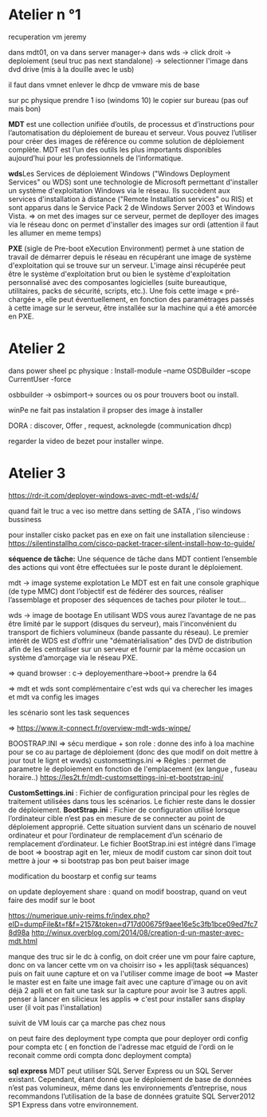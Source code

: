 # Atelier n °1

recuperation vm jeremy

dans mdt01, on va dans server manager-> dans wds -> click droit -> deploiement (seul truc pas next standalone) -> selectionner l'image dans dvd drive (mis à la douille avec le usb)

il faut dans vmnet enlever le dhcp de vmware mis de base

sur pc physique prendre 1 iso (windoms 10) le copier sur bureau (pas ouf mais bon) 

**MDT** est une collection unifiée d’outils, de processus et d’instructions pour l’automatisation du déploiement de bureau et serveur. Vous pouvez l’utiliser pour créer des images de référence ou comme solution de déploiement complète. MDT est l’un des outils les plus importants disponibles aujourd’hui pour les professionnels de l’informatique.

**wds**Les Services de déploiement Windows ("Windows Deployment Services" ou WDS) sont une technologie de Microsoft permettant d'installer un système d'exploitation Windows via le réseau. Ils succèdent aux services d'installation à distance ("Remote Installation services" ou RIS) et sont apparus dans le Service Pack 2 de Windows Server 2003 et Windows Vista. 
=> on met des images sur ce serveur, permet de deplloyer des images via le réseau donc on permet d'installer des images sur ordi (attention il faut les allumer en meme temps)

**PXE** (sigle de Pre-boot eXecution Environment) permet à une station de travail de démarrer depuis le réseau en récupérant une image de système d'exploitation qui se trouve sur un serveur.
L'image ainsi récupérée peut être le système d'exploitation brut ou bien le système d'exploitation personnalisé avec des composantes logicielles (suite bureautique, utilitaires, packs de sécurité, scripts, etc.).
Une fois cette image « pré-chargée », elle peut éventuellement, en fonction des paramétrages passés à cette image sur le serveur, être installée sur la machine qui a été amorcée en PXE.

# Atelier 2

dans power sheel pc physique : Install-module –name OSDBuilder –scope CurrentUser -force


osbbuilder -> osbimport-> sources ou os pour trouvers boot ou install.


winPe ne fait pas instalation il propser des image à installer


DORA : discover, Offer , request, acknolegde (communication dhcp)

regarder la video de bezet pour installer winpe.



# Atelier 3

https://rdr-it.com/deployer-windows-avec-mdt-et-wds/4/

quand fait le truc a vec iso mettre dans setting de SATA , l'iso windows bussiness

pour installer cisko packet pas en exe on fait une installation silencieuse : https://silentinstallhq.com/cisco-packet-tracer-silent-install-how-to-guide/


**séquence de tâche:** Une séquence de tâche dans MDT contient l’ensemble des actions qui vont être effectuées sur le poste durant le déploiement.

mdt -> image systeme explotation 
Le MDT est en fait une console graphique (de type MMC) dont l’objectif est de fédérer des sources, réaliser l’assemblage et proposer des séquences de taches pour piloter le tout…

wds -> image de bootage
 En utilisant WDS vous aurez l’avantage de ne pas être limité par le support (disques du serveur), mais l'inconvénient du transport de fichiers volumineux (bande passante du réseau).
Le premier intérêt de WDS est d’offrir une "dématérialisation" des DVD de distribution afin de les centraliser sur un serveur et fournir par la même occasion un système d’amorçage via le réseau PXE.

=> quand browser : c-> deployementhare->boot-> prendre la 64


=> mdt et wds sont complémentaire c'est wds qui va cherecher les images et mdt va config les images

les scénario sont les task sequences

=> https://www.it-connect.fr/overview-mdt-wds-winpe/

BOOSTRAP.INI => sécu merdique + son role : donne des info à loa machine pour se co au partage de déploiement (donc des que modif on doit mettre à jour tout le lignt et wwds)
customsettings.ini => Régles : permet de parametre le deploiement en fonction de l'emplacement (ex langue , fuseau horaire..) 
https://les2t.fr/mdt-customsettings-ini-et-bootstrap-ini/ 

**CustomSettings.ini** : Fichier de configuration principal pour les règles de traitement utilisées dans tous les scénarios. Le fichier reste dans le dossier de déploiement.
**BootStrap.ini** : Fichier de configuration utilisé lorsque l’ordinateur cible n’est pas en mesure de se connecter au point de déploiement approprié. Cette situation survient dans un scénario de nouvel ordinateur et pour l’ordinateur de remplacement d’un scénario de remplacement d’ordinateur. Le fichier BootStrap.ini est intégré dans l’image de boot
=> boostrap agit en 1er, mieux de modif custom car sinon doit tout mettre à jour
=> si bootstrap pas bon peut baiser image

modification du boostarp et config sur teams


on update deployement share : quand on modif boostrap, quand on veut faire des modif sur le boot

https://numerique.univ-reims.fr/index.php?eID=dumpFile&t=f&f=2157&token=d717d00675f9aee16e5c3fb1bce09ed7fc78d98a
http://winux.overblog.com/2014/08/creation-d-un-master-avec-mdt.html



manque des truc sir le dc à config, on doit créer une vm pour faire capture, donc on va lancer cette vm on va choisirr iso + les appli(task séquances) puis on fait uune capture
et on va l'utiliser comme image de boot ==> Master 
le master est en faite une image fait avec une capture d'image ou on avit déjà 2 aplli et on fait une task sur la capture pour avoir lse 3 autres appli.
penser à lancer en silicieux les applis => c'est pour installer sans display user (il voit pas l'installation)

suivit de VM louis car ça marche pas chez nous

on peut faire des deployment type compta que pour deployer ordi config pour compta etc ( en fonction de l'adresse mac etguid de l'ordi on le reconait comme ordi compta donc deployment compta)

**sql express** MDT peut utiliser SQL Server Express ou un SQL Server existant. Cependant, étant donné que le déploiement de base de données n’est pas volumineux, même dans les environnements d’entreprise, nous recommandons l’utilisation de la base de données gratuite SQL Server2012 SP1 Express dans votre environnement.





